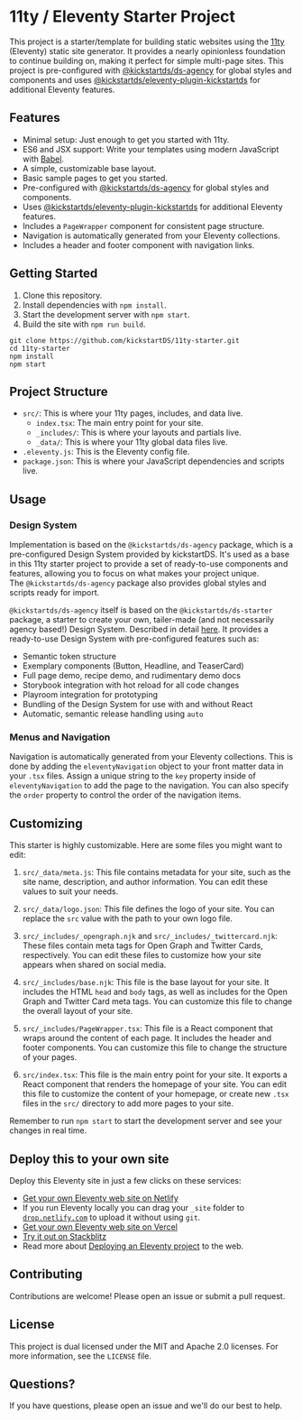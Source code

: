 # 11ty / Eleventy Starter Project

This project is a starter/template for building static websites using the [11ty](https://www.11ty.dev/) (Eleventy) static site generator. It provides a nearly opinionless foundation to continue building on, making it perfect for simple multi-page sites. This project is pre-configured with [@kickstartds/ds-agency](https://github.com/kickstartDS/ds-agency) for global styles and components and uses [@kickstartds/eleventy-plugin-kickstartds](https://github.com/kickstartDS/eleventy-plugin-kickstartds) for additional Eleventy features.

## Features

- Minimal setup: Just enough to get you started with 11ty.
- ES6 and JSX support: Write your templates using modern JavaScript with [Babel](https://babeljs.io/).
- A simple, customizable base layout.
- Basic sample pages to get you started.
- Pre-configured with [@kickstartds/ds-agency](https://github.com/kickstartDS/ds-agency) for global styles and components.
- Uses [@kickstartds/eleventy-plugin-kickstartds](https://github.com/kickstartDS/eleventy-plugin-kickstartds) for additional Eleventy features.
- Includes a `PageWrapper` component for consistent page structure.
- Navigation is automatically generated from your Eleventy collections.
- Includes a header and footer component with navigation links.

## Getting Started

1. Clone this repository.
2. Install dependencies with `npm install`.
3. Start the development server with `npm start`.
4. Build the site with `npm run build`.

```
git clone https://github.com/kickstartDS/11ty-starter.git
cd 11ty-starter
npm install
npm start
```

## Project Structure

- `src/`: This is where your 11ty pages, includes, and data live.
  - `index.tsx`: The main entry point for your site.
  - `_includes/`: This is where your layouts and partials live.
  - `_data/`: This is where your 11ty global data files live.
- `.eleventy.js`: This is the Eleventy config file.
- `package.json`: This is where your JavaScript dependencies and scripts live.

## Usage

### Design System

Implementation is based on the `@kickstartds/ds-agency` package, which is a pre-configured Design System provided by kickstartDS. It's used as a base in this 11ty starter project to provide a set of ready-to-use components and features, allowing you to focus on what makes your project unique.  
The `@kickstartds/ds-agency` package also provides global styles and scripts ready for import.

`@kickstartds/ds-agency` itself is based on the `@kickstartds/ds-starter` package, a starter to create your own, tailer-made (and not necessarily agency based!) Design System. Described in detail [here](https://github.com/kickstartDS/ds-starter). It provides a ready-to-use Design System with pre-configured features such as:

- Semantic token structure
- Exemplary components (Button, Headline, and TeaserCard)
- Full page demo, recipe demo, and rudimentary demo docs
- Storybook integration with hot reload for all code changes
- Playroom integration for prototyping
- Bundling of the Design System for use with and without React
- Automatic, semantic release handling using `auto`

### Menus and Navigation

Navigation is automatically generated from your Eleventy collections. This is done by adding the `eleventyNavigation` object to your front matter data in your `.tsx` files. Assign a unique string to the `key` property inside of `eleventyNavigation` to add the page to the navigation. You can also specify the `order` property to control the order of the navigation items.

## Customizing

This starter is highly customizable. Here are some files you might want to edit:

1. `src/_data/meta.js`: This file contains metadata for your site, such as the site name, description, and author information. You can edit these values to suit your needs.

2. `src/_data/logo.json`: This file defines the logo of your site. You can replace the `src` value with the path to your own logo file.

3. `src/_includes/_opengraph.njk` and `src/_includes/_twittercard.njk`: These files contain meta tags for Open Graph and Twitter Cards, respectively. You can edit these files to customize how your site appears when shared on social media.

4. `src/_includes/base.njk`: This file is the base layout for your site. It includes the HTML `head` and `body` tags, as well as includes for the Open Graph and Twitter Card meta tags. You can customize this file to change the overall layout of your site.

5. `src/_includes/PageWrapper.tsx`: This file is a React component that wraps around the content of each page. It includes the header and footer components. You can customize this file to change the structure of your pages.

6. `src/index.tsx`: This file is the main entry point for your site. It exports a React component that renders the homepage of your site. You can edit this file to customize the content of your homepage, or create new `.tsx` files in the `src/` directory to add more pages to your site.

Remember to run `npm start` to start the development server and see your changes in real time.

##

## Deploy this to your own site

Deploy this Eleventy site in just a few clicks on these services:

- [Get your own Eleventy web site on Netlify](https://app.netlify.com/start/deploy?repository=https://github.com/kickstartDS/11ty-starter)
- If you run Eleventy locally you can drag your `_site` folder to [`drop.netlify.com`](https://drop.netlify.com/) to upload it without using `git`.
- [Get your own Eleventy web site on Vercel](https://vercel.com/import/project?template=kickstartDS%2F11ty-starter)
- [Try it out on Stackblitz](https://stackblitz.com/github/kickstartDS/11ty-starter)
- Read more about [Deploying an Eleventy project](https://www.11ty.dev/docs/deployment/) to the web.

## Contributing

Contributions are welcome! Please open an issue or submit a pull request.

## License

This project is dual licensed under the MIT and Apache 2.0 licenses. For more information, see the `LICENSE` file.

## Questions?

If you have questions, please open an issue and we'll do our best to help.
